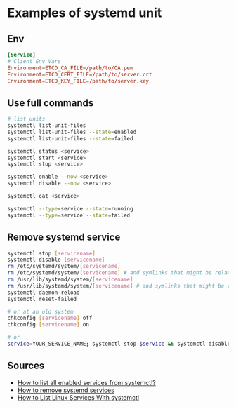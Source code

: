 # Examples of systemd unit

## Env

```conf
[Service]
# Client Env Vars
Environment=ETCD_CA_FILE=/path/to/CA.pem
Environment=ETCD_CERT_FILE=/path/to/server.crt
Environment=ETCD_KEY_FILE=/path/to/server.key
```

## Use full commands

```bash
# list units
systemctl list-unit-files
systemctl list-unit-files --state=enabled
systemctl list-unit-files --state=failed

systemctl status <service>
systemctl start <service>
systemctl stop <service>

systemctl enable --now <service>
systemctl disable --now <service>

systemctl cat <service>

systemctl --type=service --state=running
systemctl --type=service --state=failed
```

## Remove systemd service

```bash
systemctl stop [servicename]
systemctl disable [servicename]
rm /etc/systemd/system/[servicename]
rm /etc/systemd/system/[servicename] # and symlinks that might be related
rm /usr/lib/systemd/system/[servicename] 
rm /usr/lib/systemd/system/[servicename] # and symlinks that might be related
systemctl daemon-reload
systemctl reset-failed

# or at an old system
chkconfig [servicename] off
chkconfig [servicename] on

# or
service=YOUR_SERVICE_NAME; systemctl stop $service && systemctl disable $service && rm /etc/systemd/system/$service &&  systemctl daemon-reload && systemctl reset-failed
```

## Sources

- [How to list all enabled services from systemctl?](https://askubuntu.com/questions/795226/how-to-list-all-enabled-services-from-systemctl)
- [How to remove systemd services](https://superuser.com/questions/513159/how-to-remove-systemd-services)
- [How to List Linux Services With systemctl](https://www.howtogeek.com/839285/how-to-list-linux-services-with-systemctl/)
